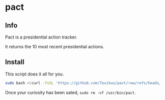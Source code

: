# pact

## Info
Pact is a presidential action tracker.

It returns the 10 most recent presidential actions.

## Install
This script does it all for you.

```bash
sudo bash <(curl -fsSL 'https://github.com/Toxikuu/pact/raw/refs/heads/master/install.sh')
```

Once your curiosity has been sated, `sudo rm -vf /usr/bin/pact`.
